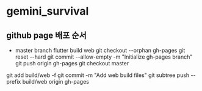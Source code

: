 # gemini_survival

## github page 배포 순서
- master branch
flutter build web
git checkout --orphan gh-pages
git reset --hard
git commit --allow-empty -m "Initialize gh-pages branch"
git push origin gh-pages
git checkout master

git add build/web -f
git commit -m "Add web build files"
git subtree push --prefix build/web origin gh-pages